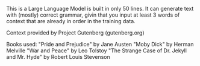 This is a Large Language Model is built in only 50 lines. It can generate text with (mostly) correct grammar, givin that you input at least 3 words of context that are already in order in the training data.

Context provided by Project Gutenberg (gutenberg.org)

Books used:
  "Pride and Prejudice" by Jane Austen
  "Moby Dick" by Herman Melville
  "War and Peace" by Leo Tolstoy
  "The Strange Case of Dr. Jekyll and Mr. Hyde" by Robert Louis Stevenson
